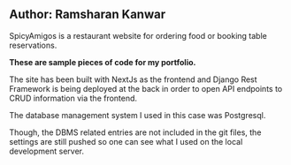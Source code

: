 Author: Ramsharan Kanwar
--------------------------------------------------
<p>SpicyAmigos is a restaurant website for ordering food or booking table reservations.</p>
<strong>These are sample pieces of code for my portfolio. </strong>
<p>The site has been built with NextJs as the frontend and Django Rest Framework is being deployed at the back in order to open API endpoints to CRUD information via the frontend.</p>
<p>The database management system I used in this case was Postgresql.</p>
<p>Though, the DBMS related entries are not included in the git files, the settings are still pushed so one can see what I used on the local development server.</p>
